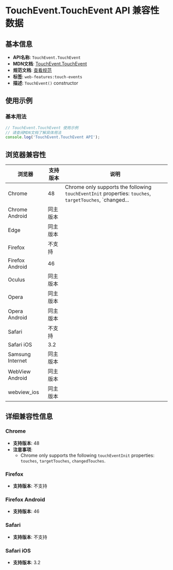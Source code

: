 # TouchEvent.TouchEvent API 兼容性数据

## 基本信息

- **API名称**: `TouchEvent.TouchEvent`
- **MDN文档**: [TouchEvent.TouchEvent](https://developer.mozilla.org/docs/Web/API/TouchEvent/TouchEvent)
- **规范文档**: [查看规范](https://w3c.github.io/touch-events/#dom-touchevent-constructor)
- **标签**: `web-features:touch-events`
- **描述**: `TouchEvent()` constructor

## 使用示例

### 基本用法

```javascript
// TouchEvent.TouchEvent 使用示例
// 请查阅MDN文档了解具体用法
console.log('TouchEvent.TouchEvent API');
```

## 浏览器兼容性

| 浏览器 | 支持版本 | 说明 |
|--------|----------|------|
| Chrome | 48 | Chrome only supports the following `touchEventInit` properties: `touches`, `targetTouches`, `changed... |
| Chrome Android | 同主版本 |  |
| Edge | 同主版本 |  |
| Firefox | 不支持 |  |
| Firefox Android | 46 |  |
| Oculus | 同主版本 |  |
| Opera | 同主版本 |  |
| Opera Android | 同主版本 |  |
| Safari | 不支持 |  |
| Safari iOS | 3.2 |  |
| Samsung Internet | 同主版本 |  |
| WebView Android | 同主版本 |  |
| webview_ios | 同主版本 |  |

## 详细兼容性信息

### Chrome

- **支持版本**: 48
- **注意事项**:
  - Chrome only supports the following `touchEventInit` properties: `touches`, `targetTouches`, `changedTouches`.

### Firefox

- **支持版本**: 不支持

### Firefox Android

- **支持版本**: 46

### Safari

- **支持版本**: 不支持

### Safari iOS

- **支持版本**: 3.2

